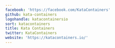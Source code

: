 ```yaml
---
facebook: 'https://facebook.com/KataContainers'
github: kata-containers
logohandle: katacontainersio
sort: katacontainers
title: Kata Containers
twitter: KataContainers
website: 'https://katacontainers.io/'
---
```


